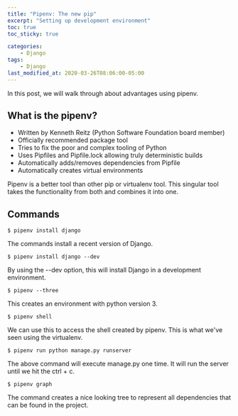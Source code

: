 ```yaml
---
title: "Pipenv: The new pip"
excerpt: "Setting up development environment"
toc: true
toc_sticky: true

categories:
    - Django
tags:
    - Django
last_modified_at: 2020-03-26T08:06:00-05:00
---
```


In this post, we will walk through about advantages using pipenv. 

## What is the pipenv?

* Written by Kenneth Reitz (Python Software Foundation board member)
* Officially recommended package tool
* Tries to fix the poor and complex tooling of Python
* Uses Pipfiles and Pipfile.lock allowing truly deterministic builds
* Automatically adds/removes dependencies from Pipfile 
* Automatically creates virtual environments

Pipenv is a better tool than other pip or virtualenv tool. This singular tool takes the functionality from both and combines it into one. 

## Commands 

```
$ pipenv install django 
```
The commands install a recent version of Django.

```
$ pipenv install django --dev
```
By using the --dev option, this will install Django in a development environment. 

```
$ pipenv --three
```
This creates an environment with python version 3. 

```
$ pipenv shell
```
We can use this to access the shell created by pipenv. This is what we've seen using the virtualenv. 

```
$ pipenv run python manage.py runserver
```
The above command will execute manage.py one time. It will run the server until we hit the ctrl + c.

```
$ pipenv graph
```
The command creates a nice looking tree to represent all dependencies that can be found in the project. 